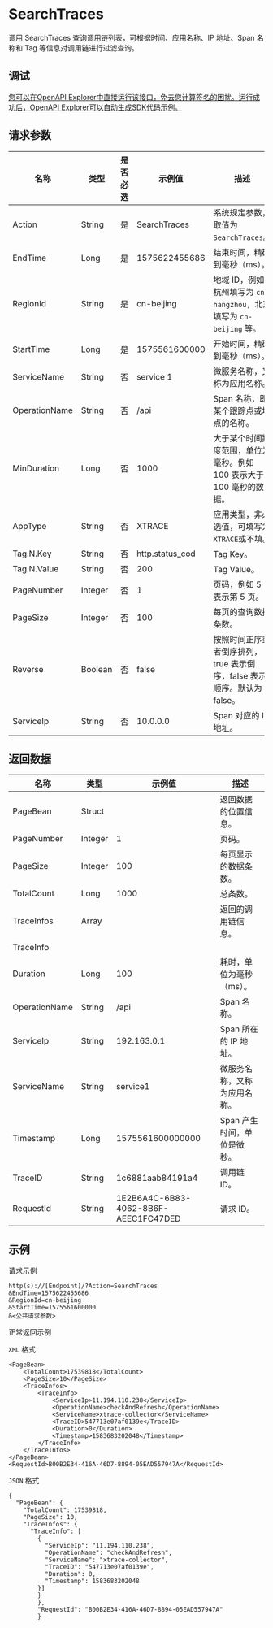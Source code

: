 # SearchTraces

调用 SearchTraces 查询调用链列表，可根据时间、应用名称、IP 地址、Span 名称和 Tag 等信息对调用链进行过滤查询。

## 调试

[您可以在OpenAPI Explorer中直接运行该接口，免去您计算签名的困扰。运行成功后，OpenAPI Explorer可以自动生成SDK代码示例。](https://api.aliyun.com/#product=xtrace&api=SearchTraces&type=RPC&version=2019-08-08)

## 请求参数

|名称|类型|是否必选|示例值|描述|
|--|--|----|---|--|
|Action|String|是|SearchTraces|系统规定参数，取值为 `SearchTraces`。 |
|EndTime|Long|是|1575622455686|结束时间，精确到毫秒（ms）。 |
|RegionId|String|是|cn-beijing|地域 ID，例如杭州填写为 `cn-hangzhou`，北京填写为 `cn-beijing` 等。 |
|StartTime|Long|是|1575561600000|开始时间，精确到毫秒（ms）。 |
|ServiceName|String|否|service 1|微服务名称，又称为应用名称。 |
|OperationName|String|否|/api|Span 名称，即某个跟踪点或埋点的名称。 |
|MinDuration|Long|否|1000|大于某个时间跨度范围，单位为毫秒。例如 100 表示大于 100 毫秒的数据。 |
|AppType|String|否|XTRACE|应用类型，非必选值，可填写为 `XTRACE`或不填。 |
|Tag.N.Key|String|否|http.status\_cod|Tag Key。 |
|Tag.N.Value|String|否|200|Tag Value。 |
|PageNumber|Integer|否|1|页码，例如 5 表示第 5 页。 |
|PageSize|Integer|否|100|每页的查询数据条数。 |
|Reverse|Boolean|否|false|按照时间正序或者倒序排列，true 表示倒序，false 表示顺序。默认为 false。 |
|ServiceIp|String|否|10.0.0.0|Span 对应的 IP 地址。 |

## 返回数据

|名称|类型|示例值|描述|
|--|--|---|--|
|PageBean|Struct| |返回数据的位置信息。 |
|PageNumber|Integer|1|页码。 |
|PageSize|Integer|100|每页显示的数据条数。 |
|TotalCount|Long|1000|总条数。 |
|TraceInfos|Array| |返回的调用链信息。 |
|TraceInfo| | | |
|Duration|Long|100|耗时，单位为毫秒（ms）。 |
|OperationName|String|/api|Span 名称。 |
|ServiceIp|String|192.163.0.1|Span 所在的 IP 地址。 |
|ServiceName|String|service1|微服务名称，又称为应用名称。 |
|Timestamp|Long|1575561600000000|Span 产生时间，单位是微秒。 |
|TraceID|String|1c6881aab84191a4|调用链 ID。 |
|RequestId|String|1E2B6A4C-6B83-4062-8B6F-AEEC1FC47DED|请求 ID。 |

## 示例

请求示例

```
http(s)://[Endpoint]/?Action=SearchTraces
&EndTime=1575622455686
&RegionId=cn-beijing
&StartTime=1575561600000
&<公共请求参数>
```

正常返回示例

`XML` 格式

```
<PageBean>
    <TotalCount>17539818</TotalCount>
    <PageSize>10</PageSize>
    <TraceInfos>
        <TraceInfo>
            <ServiceIp>11.194.110.238</ServiceIp>
            <OperationName>checkAndRefresh</OperationName>
            <ServiceName>xtrace-collector</ServiceName>
            <TraceID>547713e07af0139e</TraceID>
            <Duration>0</Duration>
            <Timestamp>1583683202048</Timestamp>
        </TraceInfo>
    </TraceInfos>
</PageBean>
<RequestId>B00B2E34-416A-46D7-8894-05EAD557947A</RequestId>
```

`JSON` 格式

```
{
  "PageBean": {
    "TotalCount": 17539818,
    "PageSize": 10,
    "TraceInfos": {
      "TraceInfo": [
        {
          "ServiceIp": "11.194.110.238",
          "OperationName": "checkAndRefresh",
          "ServiceName": "xtrace-collector",
          "TraceID": "547713e07af0139e",
          "Duration": 0,
          "Timestamp": 1583683202048
        }]
        }
        },
        "RequestId": "B00B2E34-416A-46D7-8894-05EAD557947A"
        }
```

